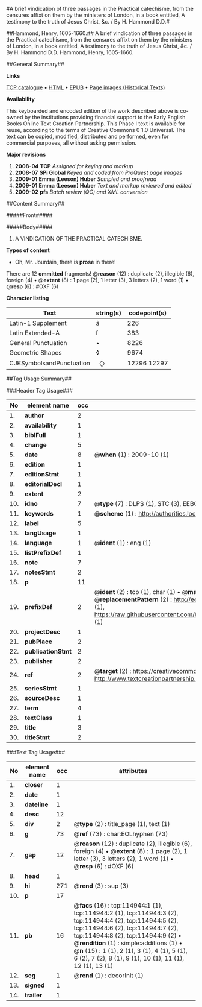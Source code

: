 #A brief vindication of three passages in the Practical catechisme, from the censures affixt on them by the ministers of London, in a book entitled, A testimony to the truth of Jesus Christ, &c. / By H. Hammond D.D.#

##Hammond, Henry, 1605-1660.##
A brief vindication of three passages in the Practical catechisme, from the censures affixt on them by the ministers of London, in a book entitled, A testimony to the truth of Jesus Christ, &c. / By H. Hammond D.D.
Hammond, Henry, 1605-1660.

##General Summary##

**Links**

[TCP catalogue](http://www.ota.ox.ac.uk/tcp/)  • 
[HTML](http://tei.it.ox.ac.uk/tcp/Texts-HTML/free/A87/A87010.html)  • 
[EPUB](http://tei.it.ox.ac.uk/tcp/Texts-EPUB/free/A87/A87010.epub) • 
[Page images (Historical Texts)](https://data.historicaltexts.jisc.ac.uk/view?pubId=eebo-99862768e&pageId=eebo-99862768e-114944-1)

**Availability**

This keyboarded and encoded edition of the
	       work described above is co-owned by the institutions
	       providing financial support to the Early English Books
	       Online Text Creation Partnership. This Phase I text is
	       available for reuse, according to the terms of Creative
	       Commons 0 1.0 Universal. The text can be copied,
	       modified, distributed and performed, even for
	       commercial purposes, all without asking permission.

**Major revisions**

1. __2008-04__ __TCP__ *Assigned for keying and markup*
1. __2008-07__ __SPi Global__ *Keyed and coded from ProQuest page images*
1. __2009-01__ __Emma (Leeson) Huber__ *Sampled and proofread*
1. __2009-01__ __Emma (Leeson) Huber__ *Text and markup reviewed and edited*
1. __2009-02__ __pfs__ *Batch review (QC) and XML conversion*

##Content Summary##

#####Front#####

#####Body#####

1. A VINDICATION OF THE PRACTICAL CATECHISME.

**Types of content**

  * Oh, Mr. Jourdain, there is **prose** in there!

There are 12 **ommitted** fragments! 
 @__reason__ (12) : duplicate (2), illegible (6), foreign (4)  •  @__extent__ (8) : 1 page (2), 1 letter (3), 3 letters (2), 1 word (1)  •  @__resp__ (6) : #OXF (6)

**Character listing**


|Text|string(s)|codepoint(s)|
|---|---|---|
|Latin-1 Supplement|â|226|
|Latin Extended-A|ſ|383|
|General Punctuation|•|8226|
|Geometric Shapes|◊|9674|
|CJKSymbolsandPunctuation|〈〉|12296 12297|

##Tag Usage Summary##

###Header Tag Usage###

|No|element name|occ|attributes|
|---|---|---|---|
|1.|__author__|2||
|2.|__availability__|1||
|3.|__biblFull__|1||
|4.|__change__|5||
|5.|__date__|8| @__when__ (1) : 2009-10 (1)|
|6.|__edition__|1||
|7.|__editionStmt__|1||
|8.|__editorialDecl__|1||
|9.|__extent__|2||
|10.|__idno__|7| @__type__ (7) : DLPS (1), STC (3), EEBO-CITATION (1), PROQUEST (1), VID (1)|
|11.|__keywords__|1| @__scheme__ (1) : http://authorities.loc.gov/ (1)|
|12.|__label__|5||
|13.|__langUsage__|1||
|14.|__language__|1| @__ident__ (1) : eng (1)|
|15.|__listPrefixDef__|1||
|16.|__note__|7||
|17.|__notesStmt__|2||
|18.|__p__|11||
|19.|__prefixDef__|2| @__ident__ (2) : tcp (1), char (1)  •  @__matchPattern__ (2) : ([0-9\-]+):([0-9IVX]+) (1), (.+) (1)  •  @__replacementPattern__ (2) : http://eebo.chadwyck.com/downloadtiff?vid=$1&page=$2 (1), https://raw.githubusercontent.com/textcreationpartnership/Texts/master/tcpchars.xml#$1 (1)|
|20.|__projectDesc__|1||
|21.|__pubPlace__|2||
|22.|__publicationStmt__|2||
|23.|__publisher__|2||
|24.|__ref__|2| @__target__ (2) : https://creativecommons.org/publicdomain/zero/1.0/ (1), http://www.textcreationpartnership.org/docs/. (1)|
|25.|__seriesStmt__|1||
|26.|__sourceDesc__|1||
|27.|__term__|4||
|28.|__textClass__|1||
|29.|__title__|3||
|30.|__titleStmt__|2||


###Text Tag Usage###

|No|element name|occ|attributes|
|---|---|---|---|
|1.|__closer__|1||
|2.|__date__|1||
|3.|__dateline__|1||
|4.|__desc__|12||
|5.|__div__|2| @__type__ (2) : title_page (1), text (1)|
|6.|__g__|73| @__ref__ (73) : char:EOLhyphen (73)|
|7.|__gap__|12| @__reason__ (12) : duplicate (2), illegible (6), foreign (4)  •  @__extent__ (8) : 1 page (2), 1 letter (3), 3 letters (2), 1 word (1)  •  @__resp__ (6) : #OXF (6)|
|8.|__head__|1||
|9.|__hi__|271| @__rend__ (3) : sup (3)|
|10.|__p__|17||
|11.|__pb__|16| @__facs__ (16) : tcp:114944:1 (1), tcp:114944:2 (1), tcp:114944:3 (2), tcp:114944:4 (2), tcp:114944:5 (2), tcp:114944:6 (2), tcp:114944:7 (2), tcp:114944:8 (2), tcp:114944:9 (2)  •  @__rendition__ (1) : simple:additions (1)  •  @__n__ (15) : 1 (1), 2 (1), 3 (1), 4 (1), 5 (1), 6 (2), 7 (2), 8 (1), 9 (1), 10 (1), 11 (1), 12 (1), 13 (1)|
|12.|__seg__|1| @__rend__ (1) : decorInit (1)|
|13.|__signed__|1||
|14.|__trailer__|1||
